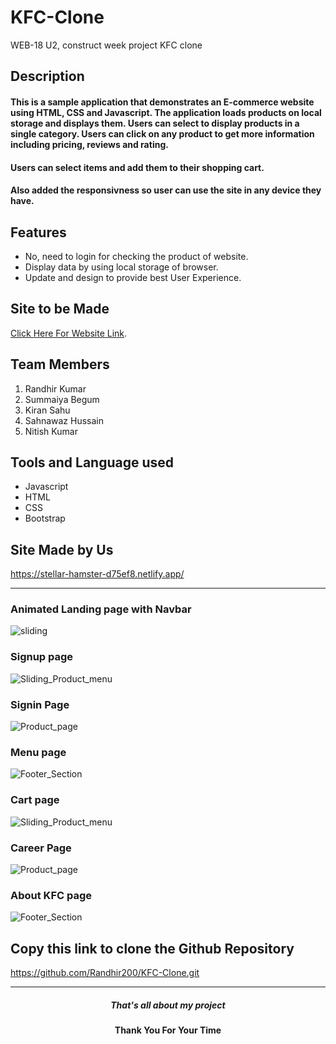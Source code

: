 # KFC-Clone
WEB-18 U2, construct week project KFC clone

## Description
#### This is a sample application that demonstrates an E-commerce website using HTML, CSS and Javascript. The application loads products on local storage and displays them. Users can select to display products in a single category. Users can click on any product to get more information including pricing, reviews and rating.

#### Users can select items and add them to their shopping cart.

#### Also added the responsivness so user can use the site in any device they have.

## Features
- No, need to login for checking the product of website.
- Display data by using local storage of browser.
- Update and design to provide best User Experience.

## Site to be Made
 [Click Here For Website Link](https://www.kfc.com/?georedirect=false).

## Team Members
1. Randhir Kumar 
2. Summaiya Begum 
3. Kiran Sahu
4. Sahnawaz Hussain 
5. Nitish Kumar

## Tools and Language used
- Javascript
- HTML
- CSS
- Bootstrap

## Site Made by Us
https://stellar-hamster-d75ef8.netlify.app/
<hr/>
<h3>Animated Landing page with Navbar</h3>
<img src="https://user-images.githubusercontent.com/101489367/192385744-e4782a65-b3d8-4da5-800f-b206192eb9e2.png"  alt="sliding" />
<br/>
<h3>Signup page</h3>
<img src="https://user-images.githubusercontent.com/101489367/192385907-368789f3-8899-481b-9e4e-531fe1798f58.png" alt="Sliding_Product_menu" />
<br/>
<h3>Signin Page</h3>
<img src="https://user-images.githubusercontent.com/101489367/192386017-5a1d515c-da3f-4026-8f2c-388ba39edf2a.png" alt="Product_page" />
<br />
<h3>Menu page</h3>
<img src="https://user-images.githubusercontent.com/101489367/192386172-8ed95561-5dc9-4aea-aa74-334e78439d77.png" alt="Footer_Section" />
<br/>
<h3>Cart page</h3>
<img src="https://user-images.githubusercontent.com/101489367/192386407-20adffc0-c25c-4616-8521-c733d082c9a8.png" alt="Sliding_Product_menu" />
<br/>
<h3>Career Page</h3>
<img src="https://user-images.githubusercontent.com/101489367/192386515-5ea09f78-ec1d-4234-a0ea-c540606bba77.png" alt="Product_page" />
<br />
<h3>About KFC page</h3>
<img src="https://user-images.githubusercontent.com/101489367/192386672-a350b70c-4f40-4519-8860-01c89839f5a8.png" alt="Footer_Section" />
<br/>



## Copy this link to clone the Github Repository
https://github.com/Randhir200/KFC-Clone.git


<hr/>
<h5 align="center">That's all about my project </h5>
<h4 align="center" >Thank You For Your Time</h4>

